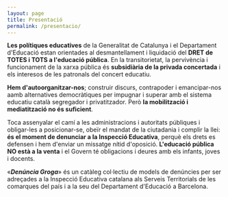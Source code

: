 ```yaml
---
layout: page
title: Presentació
permalink: /presentacio/
---
```


**Les polítiques educatives** de la Generalitat de Catalunya i el Departament d'Educació estan orientades al desmantellament i liquidació del **DRET de TOTES i TOTS a l'educació pública**. En la transitorietat, la pervivència i funcionament de la xarxa pública és **subsidiària de la privada concertada** i els interesos de les patronals del concert educatiu.

**Hem d'autoorganitzar-nos**; construir discurs, contrapoder i emancipar-nos aamb alternatives democràtiques per impugnar i superar amb el sistema educatiu català segregador i privatitzador. Però **la mobilització i mediatització no és suficient**.

Toca assenyalar el camí a les administracions i autoritats públiques i obligar-les a posicionar-se, obeïr el mandat de la ciutadania i complir la llei: **és el moment de denunciar a la Inspecció Educativa**, perquè els drets es defensen i hem d'enviar un missatge nítid d'oposició. **L'educació pública NO està a la venta** i el Govern té obligacions i deures amb els infants, joves i docents.

«***Denúncia Groga***» és un catàleg col·lectiu de models de denúncies per ser adreçades a la Inspecció Educativa catalana als Serveis Territorials de les comarques del país i a la seu del Departament d'Educació a Barcelona. 


